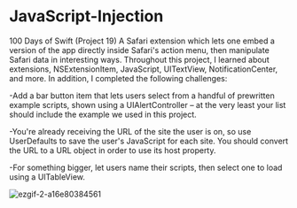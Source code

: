 # JavaScript-Injection
100 Days of Swift (Project 19) A Safari extension which lets one embed a version of the app directly inside Safari's action menu, then manipulate Safari data in 
interesting ways. Throughout this project, I learned about extensions, NSExtensionItem, JavaScript, UITextView, NotificationCenter, and more. In addition, I completed the following challenges:


-Add a bar button item that lets users select from a handful of prewritten example scripts, shown using a UIAlertController – at the very least your list should 
include the example we used in this project.


-You're already receiving the URL of the site the user is on, so use UserDefaults to save the user's JavaScript for each site. You should convert the URL to a URL
object in order to use its host property.


-For something bigger, let users name their scripts, then select one to load using a UITableView.

![ezgif-2-a16e80384561](https://user-images.githubusercontent.com/42749527/113944780-1a4bc900-97d3-11eb-807e-cbfa1ffdddc6.gif)
